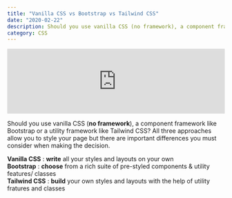 ```yaml
---
title: "Vanilla CSS vs Bootstrap vs Tailwind CSS"
date: "2020-02-22"
description: Should you use vanilla CSS (no framework), a component framework like Bootstrap or a utility framework like Tailwind CSS?
category: CSS
---
```


<iframe width="100%" src="https://www.youtube.com/embed/vmXIGdP8KN8" frameborder="0" allowfullscreen></iframe>

Should you use vanilla CSS (**no framework**), a component framework like Bootstrap or a utility framework like Tailwind CSS? All three approaches allow you to style your page but there are important differences you must consider when making the decision.   

**Vanilla CSS** : **write** all your styles and layouts on your own    
**Bootstrap** : **choose** from a rich suite of pre-styled components & utility features/ classes    
**Tailwind CSS** : **build** your own styles and layouts with the help of utility fratures and classes    
